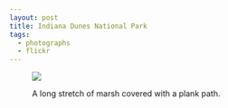 ```yaml
---
layout: post
title: Indiana Dunes National Park
tags:
  - photographs
  - flickr
---
```


<figure>
  <a href="https://www.flickr.com/photos/inkdroid/53832610042/">
    <img class="img-fluid" src="https://live.staticflickr.com/65535/53832610042_bb513bcbcc_c.jpg">
  </a>
  <figcaption>
    <p>A long stretch of marsh covered with a plank path.</p>
  </figcaption>
</figure>


